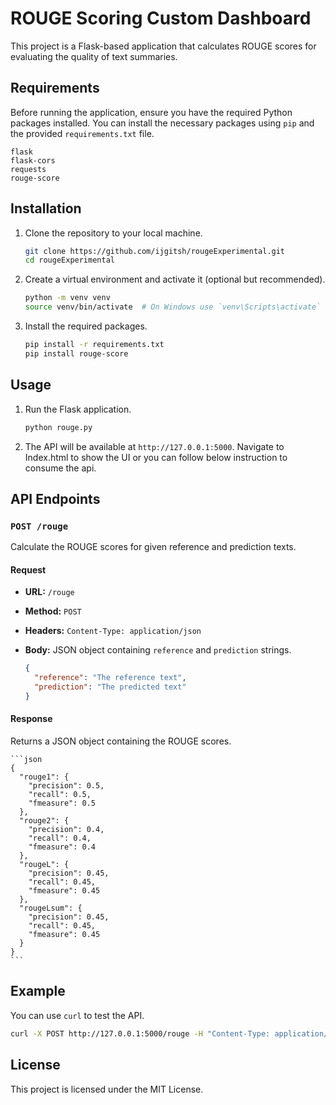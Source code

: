 
# ROUGE Scoring Custom Dashboard

This project is a Flask-based application that calculates ROUGE scores for evaluating the quality of text summaries. 

## Requirements

Before running the application, ensure you have the required Python packages installed. You can install the necessary packages using `pip` and the provided `requirements.txt` file.

```text
flask
flask-cors
requests
rouge-score
```

## Installation

1. Clone the repository to your local machine.

    ```bash
    git clone https://github.com/ijgitsh/rougeExperimental.git
    cd rougeExperimental
    ```

2. Create a virtual environment and activate it (optional but recommended).

    ```bash
    python -m venv venv
    source venv/bin/activate  # On Windows use `venv\Scripts\activate`
    ```

3. Install the required packages.

    ```bash
    pip install -r requirements.txt
    pip install rouge-score
    ```

## Usage

1. Run the Flask application.

    ```bash
    python rouge.py
    ```

2. The API will be available at `http://127.0.0.1:5000`. Navigate to Index.html to show the UI or you can follow below instruction to consume the api.

## API Endpoints

### `POST /rouge`

Calculate the ROUGE scores for given reference and prediction texts.

#### Request

- **URL:** `/rouge`
- **Method:** `POST`
- **Headers:** `Content-Type: application/json`
- **Body:** JSON object containing `reference` and `prediction` strings.

    ```json
    {
      "reference": "The reference text",
      "prediction": "The predicted text"
    }
    ```

#### Response

Returns a JSON object containing the ROUGE scores.

    ```json
    {
      "rouge1": {
        "precision": 0.5,
        "recall": 0.5,
        "fmeasure": 0.5
      },
      "rouge2": {
        "precision": 0.4,
        "recall": 0.4,
        "fmeasure": 0.4
      },
      "rougeL": {
        "precision": 0.45,
        "recall": 0.45,
        "fmeasure": 0.45
      },
      "rougeLsum": {
        "precision": 0.45,
        "recall": 0.45,
        "fmeasure": 0.45
      }
    }
    ```

## Example

You can use `curl` to test the API.

```bash
curl -X POST http://127.0.0.1:5000/rouge -H "Content-Type: application/json" -d '{"reference": "The reference text", "prediction": "The predicted text"}'
```

## License

This project is licensed under the MIT License.
